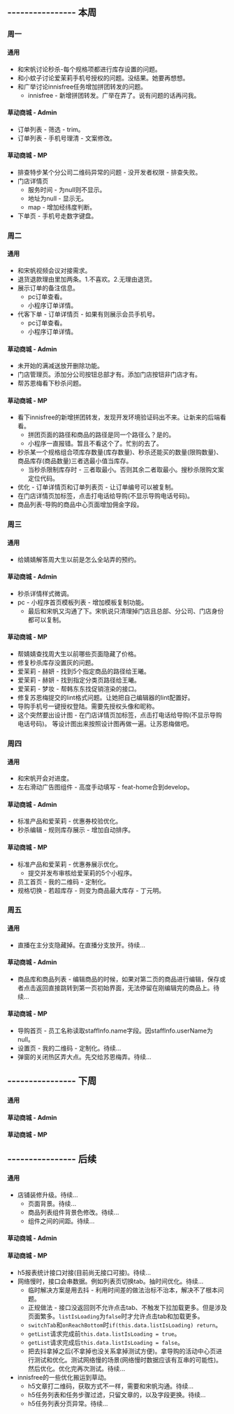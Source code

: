 ## ---------------- 本周

### 周一
#### 通用
* 和宋帆讨论秒杀-每个规格项都进行库存设置的问题。
* 和小蚊子讨论爱茉莉手机号授权的问题。没结果。她要再想想。
* 和广举讨论innisfree任务增加拼团转发的问题。
  - innisfree - 新增拼团转发。广举在弄了。说有问题的话再问我。
#### 草动商城 - Admin
* 订单列表 - 筛选 - trim。
* 订单列表 - 手机号理清 - 文案修改。
#### 草动商城 - MP
* 排查特步某个分公司二维码异常的问题 - 没开发者权限 - 排查失败。
* 门店详情页
  - 服务时间 - 为null则不显示。
  - 地址为null - 显示无。
  - map - 增加经纬度判断。
* 下单页 - 手机号走数字键盘。

### 周二
#### 通用
* 和宋帆视频会议对接需求。
* 退货退款理由里加两条。1.不喜欢。2.无理由退货。
* 展示订单的备注信息。
  - pc订单查看。
  - 小程序订单详情。
* 代客下单 - 订单详情页 - 如果有则展示会员手机号。
  - pc订单查看。
  - 小程序订单详情。
#### 草动商城 - Admin
* 未开始的满减送放开删除功能。
* 门店管理页。添加分公司按钮总部才有。添加门店按钮非门店才有。
* 帮苏恩梅看下秒杀问题。
#### 草动商城 - MP
* 看下innisfree的新增拼团转发，发现开发环境验证码出不来。让新来的后端看看。
  - 拼团页面的路径和商品的路径是同一个路径么？是的。
  - 小程序一直报错。暂且不看这个了。忙别的去了。
* 秒杀某一个规格组合项库存数量(库存数量)、秒杀还能买的数量(限购数量)、商品库存(商品数量)三者选最小值当库存。
  - 当秒杀限制库存时 - 三者取最小。否则其余二者取最小。搜秒杀限购文案定位代码。
* 优化 - 订单详情页和订单列表页 - 让订单编号可以被复制。
* 在门店详情页加标签，点击打电话给导购(不显示导购电话号码)。
* 商品列表-导购的商品中心页面增加佣金字段。

### 周三
#### 通用
* 给婧婧解答周大生以前是怎么全站弄的预约。
#### 草动商城 - Admin
* 秒杀详情样式微调。
* pc - 小程序首页模板列表 - 增加模板复制功能。
  - 最后和宋帆又沟通了下。宋帆说只清理掉门店且总部、分公司、门店身份都可以复制。
#### 草动商城 - MP
* 帮婧婧查找周大生以前哪些页面隐藏了价格。
* 修复秒杀库存没置灰的问题。
* 爱茉莉 - 赫妍 - 找到5个指定商品的路径给王曦。
* 爱茉莉 - 赫妍 - 找到指定分类页路径给王曦。
* 爱茉莉 - 梦妆 - 帮韩东东找促销渲染的接口。
* 修复苏恩梅提交的lint格式问题。让她把自己编辑器的lint配置好。
* 导购手机号一键授权登陆。需要先授权头像和昵称。
* 这个突然要出设计图 - 在门店详情页加标签，点击打电话给导购(不显示导购电话号码)。 等设计图出来按照设计图再做一遍。让苏恩梅做吧。

### 周四
#### 通用
* 和宋帆开会对进度。
* 左右滑动广告图组件 - 高度手动填写 - feat-home合到develop。
#### 草动商城 - Admin
* 标准产品和爱茉莉 - 优惠券校验优化。
* 秒杀编辑 - 规则库存展示 - 增加自动排序。
#### 草动商城 - MP
* 标准产品和爱茉莉 - 优惠券展示优化。
  - 提交并发布审核给爱茉莉的5个小程序。
* 员工首页 - 我的二维码 - 定制化。
* 规格切换 - 若超库存 - 则变为商品最大库存 - 丁元明。

### 周五
#### 通用
* 直播在主分支隐藏掉。在直播分支放开。待续...
#### 草动商城 - Admin
* 商品库和商品列表 - 编辑商品的时候，如果对第二页的商品进行编辑，保存或者点击返回直接跳转到第一页初始界面，无法停留在刚编辑完的商品上。待续...
#### 草动商城 - MP
* 导购首页 - 员工名称读取staffInfo.name字段。因staffInfo.userName为null。
* 设置页 - 我的二维码 - 定制化。待续...
* 弹窗的关闭热区弄大点。先交给苏恩梅弄。待续...

## ---------------- 下周
#### 通用
#### 草动商城 - Admin
#### 草动商城 - MP

## ---------------- 后续
#### 通用
* 店铺装修升级。待续...
  - 页面背景。待续...
  - 商品列表组件背景色修改。待续...
  - 组件之间的间距。待续...
#### 草动商城 - Admin
#### 草动商城 - MP
* h5报表统计接口对接(目前尚无接口可接)。待续...
* 网络慢时，接口会串数据。例如列表页切换tab。抽时间优化。待续...
  - 临时解决方案是用去抖 - 利用时间差的做法治标不治本，解决不了根本问题。
  - 正规做法 - 接口没返回则不允许点击tab、不触发下拉加载更多。但是涉及页面繁多。`listIsLoading`为`false`时才允许点击tab和加载更多。
  - `switchTab`和`onReachBottom`时`if(this.data.listIsLoading) return`。
  - `getList`请求完成前`this.data.listIsLoading = true`。
  - `getList`请求完成后`this.data.listIsLoading = false`。
  - 把去抖拿掉之后(不拿掉也没关系拿掉测试方便)。拿导购的活动中心页进行测试和优化。测试网络慢的场景(网络慢时数据应该有互串的可能性)。然后优化。优化完再次测试。待续...
* innisfree的一些优化搬运到草动。
  - h5文章打二维码，获取方式不一样，需要和宋帆沟通。待续...
  - h5任务列表和任务步骤过滤，只留文章的，以及字段更换。待续...
  - h5任务列表分页异常。待续...
